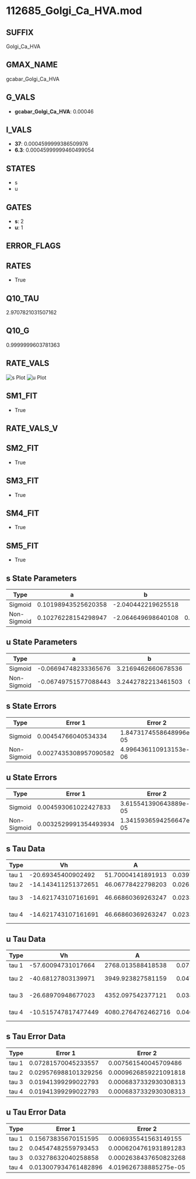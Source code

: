 # 112685_Golgi_Ca_HVA.mod

## SUFFIX

Golgi_Ca_HVA

## GMAX_NAME

gcabar_Golgi_Ca_HVA

## G_VALS

- **gcabar_Golgi_Ca_HVA**: 0.00046

## I_VALS

- **37**: 0.0004599999386509976
- **6.3**: 0.00045999999460499054

## STATES

- s
- u

## GATES

- **s**: 2
- **u**: 1

## ERROR_FLAGS


## RATES

- True

## Q10_TAU

2.9707821031507162

## Q10_G

0.9999999603781363

## RATE_VALS

![s Plot](/Users/pbozelos/Dropbox/icg-Chai-Panos/supermodels/output_markdown_files/Ca/112685_Golgi_Ca_HVA.mod/images/s.png)
![u Plot](/Users/pbozelos/Dropbox/icg-Chai-Panos/supermodels/output_markdown_files/Ca/112685_Golgi_Ca_HVA.mod/images/u.png)

## SM1_FIT

- True

## RATE_VALS_V

## SM2_FIT

- True

## SM3_FIT

- True

## SM4_FIT

- True

## SM5_FIT

- True

## s State Parameters

| Type | a | b | c | d |
| --- | --- | --- | --- | --- |
| Sigmoid | 0.10198943525620358 | -2.040442219625518 |
| Non-Sigmoid | 0.10276228154298947 | -2.064649698640108 | 0.9959275339760714 | 0.0004908563576955471 |

## u State Parameters

| Type | a | b | c | d |
| --- | --- | --- | --- | --- |
| Sigmoid | -0.06694748233365676 | 3.2169462660678536 |
| Non-Sigmoid | -0.06749751577088443 | 3.2442782213461503 | 0.9955585652531098 | 0.0023213137495314536 |

## s State Errors

| Type | Error 1 | Error 2 | Error 3 |
| --- | --- | --- | --- |
| Sigmoid | 0.00454766040534334 | 1.8473174558648996e-05 | 0.0031231700618513346 |
| Non-Sigmoid | 0.0027435308957090582 | 4.996436110913153e-06 | 0.0018841586208097265 |

## u State Errors

| Type | Error 1 | Error 2 | Error 3 |
| --- | --- | --- | --- |
| Sigmoid | 0.004593061022427833 | 3.615541390643889e-05 | 0.0031630046866250473 |
| Non-Sigmoid | 0.0032529991354493934 | 1.3415936594256647e-05 | 0.0022401730481636166 |

## s Tau Data

| Type | Vh | A | b1 | b2 | c1 | c2 | d1 | d2 | e1 | e2 |
| --- | --- | --- | --- | --- | --- | --- | --- | --- | --- | --- |
| tau 1 | -20.69345400902492 | 51.70004141891913 | 0.039734926564670654 | 0.060808962773448265 |
| tau 2 | -14.143411251372651 | 46.06778422798203 | 0.026150615424674364 | -0.00012023108230511087 | 0.08231629750234368 | -0.0005014954358212807 |
| tau 3 | -14.621743107161691 | 46.66860369263247 | 0.023352036225990955 | -0.0002623385308583755 | -1.4340861495131927e-06 | 0.07531218543986228 | -0.0001458356272090022 | -3.7263060742599913e-06 |
| tau 4 | -14.621743107161691 | 46.66860369263247 | 0.023352036225990955 | -0.0002623385308583755 | -1.4340861495131927e-06 | 0.0 | 0.07531218543986228 | -0.0001458356272090022 | -3.7263060742599913e-06 | 0.0 |

## u Tau Data

| Type | Vh | A | b1 | b2 | c1 | c2 | d1 | d2 | e1 | e2 |
| --- | --- | --- | --- | --- | --- | --- | --- | --- | --- | --- |
| tau 1 | -57.60094731017664 | 2768.013588418538 | 0.07119872301941327 | 0.0062173856754212595 |
| tau 2 | -40.68127803139971 | 3949.923827581159 | 0.04795713923154453 | -3.384177431767609e-05 | 0.02046448766454346 | -9.358538735787451e-05 |
| tau 3 | -26.68970948677023 | 4352.097542377121 | 0.038164771249092254 | 0.0002169057411565962 | 4.467780688827858e-06 | 0.035552737131440026 | -0.00034705390733784385 | 1.0952904194536761e-06 |
| tau 4 | -10.515747817477449 | 4080.2764762462716 | 0.046321193483801926 | 0.0014345345606547372 | 2.6629125784515428e-05 | 1.3630250425904933e-07 | 0.05965108520105332 | -0.0011583149953214595 | 9.652684876806968e-06 | -2.928336029030056e-08 |

## s Tau Error Data

| Type | Error 1 | Error 2 | Error 3 |
| --- | --- | --- | --- |
| tau 1 | 0.07281570045233557 | 0.007561540045709486 | 0.03763571457022327 |
| tau 2 | 0.029576988101329256 | 0.0009626859221091818 | 0.015287239909985833 |
| tau 3 | 0.01941399299022793 | 0.0006837332930308313 | 0.010034367510161029 |
| tau 4 | 0.01941399299022793 | 0.0006837332930308313 | 0.010034367510161029 |

## u Tau Error Data

| Type | Error 1 | Error 2 | Error 3 |
| --- | --- | --- | --- |
| tau 1 | 0.15673835670151595 | 0.006935541563149155 | 0.05028493909042968 |
| tau 2 | 0.04547482559793453 | 0.0006204761931891283 | 0.014589274019854093 |
| tau 3 | 0.03278632040258858 | 0.0002638437650823268 | 0.010518536490612148 |
| tau 4 | 0.013007934761482896 | 4.019626738885275e-05 | 0.004173217206934797 |

